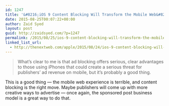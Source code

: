 ```yaml
---
id: 1247
title: '&#8216;iOS 9 Content Blocking Will Transform the Mobile Web&#8217;'
date: 2015-08-25T00:07:22+00:00
author: Zaid Syed
layout: post
guid: http://zaidsyed.com/?p=1247
permalink: /2015/08/25/ios-9-content-blocking-will-transform-the-mobile-web/
linked_list_url:
  - http://thenextweb.com/apple/2015/08/24/ios-9-content-blocking-will-transform-the-mobile-web-ive-tried-it
---
```

> What’s clear to me is that ad blocking offers serious, clear advantages to those using iPhones that could create a serious threat for publishers’ ad revenue on mobile, but it’s probably a good thing. 

This is a good thing — the mobile web experience is terrible, and content blocking is the right move. Maybe publishers will come up with more creative ways to advertise — once again, the sponsored post business model is a great way to do that.